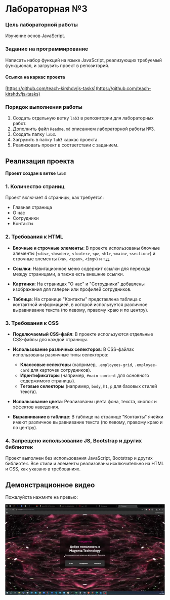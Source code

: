 # Лабораторная №3

### Цель лабораторной работы
Изучение основ JavaScript.

### Задание на программирование
Написать набор функций на языке JavaScript, реализующих требуемый функционал, и загрузить проект в репозиторий.

#### Ссылка на каркас проекта
[https://github.com/teach-kirshdv/js-tasks](https://github.com/teach-kirshdv/js-tasks)

### Порядок выполнения работы
1. Создать отдельную ветку `lab3` в репозитории для лабораторных работ.
2. Дополнить файл `Readme.md` описанием лабораторной работы №3.
3. Создать папку `lab3`.
4. Загрузить в папку `lab3` каркас проекта.
5. Реализовать проект в соответствии с заданием.

## Реализация проекта

**Проект создан в ветке `lab3`**

### 1. Количество страниц

Проект включает 4 страницы, как требуется:
   - Главная страница
   - О нас
   - Сотрудники
   - Контакты

### 2. Требования к HTML

- **Блочные и строчные элементы**: 
   В проекте использованы блочные элементы (`<div>`, `<header>`, `<footer>`, `<p>`, `<h1>`, `<main>`, `<section>`) и строчные элементы (`<a>`, `<span>`, `<img>`) и т.д.

- **Ссылки**: 
   Навигационное меню содержит ссылки для перехода между страницами, а также есть внешние ссылки.

- **Картинки**: 
   На страницах "О нас" и "Сотрудники" добавлены изображения для галереи или профилей сотрудников.

- **Таблица**: 
   На странице "Контакты" представлена таблица с контактной информацией, в которой используется различное выравнивание текста (по левому, правому краю и по центру).

### 3. Требования к CSS

- **Подключаемый CSS-файл**: 
   В проекте используются отдельные CSS-файлы для каждой страницы.

- **Использование различных селекторов**: 
   В CSS-файлах использованы различные типы селекторов:
   - **Классовые селекторы** (например, `.employees-grid`, `.employee-card` для карточек сотрудников).
   - **Идентификаторы** (например, `#main-content` для основного содержимого страницы).
   - **Теговые селекторы** (например, `body`, `h1`, `p` для базовых стилей текста).
   
- **Использование цвета**: 
   Реализованы цвета фона, текста, кнопок и эффектов наведения.

- **Выравнивание в таблице**: 
   В таблице на странице "Контакты" ячейки имеют различное выравнивание текста (по левому, правому краю и по центру).

### 4. Запрещено использование JS, Bootstrap и других библиотек
   Проект выполнен без использования JavaScript, Bootstrap и других библиотек. Все стили и элементы реализованы исключительно на HTML и CSS, как указано в требованиях.

## Демонстрационное видео

Пожалуйста нажмите на превью:

[![Watch the video](image.png)](https://drive.google.com/file/d/1m-61Nv34oA8gGOdzZNc4_sj0JfbKDGf6/view?usp=drive_link)

